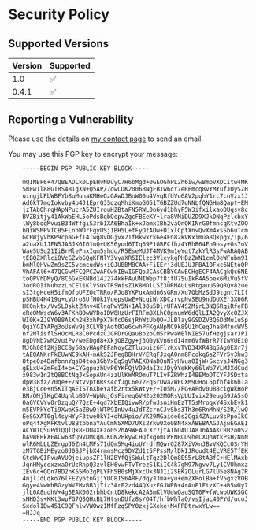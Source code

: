 # Security Policy

## Supported Versions

| Version | Supported          |
| ------- | ------------------ |
| 1.0   | :white_check_mark: |
| 0.4.1 | :white_check_mark: |

## Reporting a Vulnerability

Please use the details on [my contact page](https://peter.upfold.org.uk/contact) to send an email.

You may use this PGP key to encrypt your message:

        -----BEGIN PGP PUBLIC KEY BLOCK-----

        mQINBF6+47QBEADLk0LpEHvNDuyC7H6bMgd+0GEOGhPL2h6iw/wBmpVXDCitw4MK
        SmFw1l88GTRS481gXN+Q5AP/7owCDK2006BNgFB1w6cY7eRFmcq8vYMYufJOySZH
        uingjbPbWBFYb8uMunaKMHeQzGAwDJBnW00u4VvqRfUVu6AV2pqhY1rc7cnVzx1J
        Ad6kT7mqIokvby4b4J1EprQ35qzgMhiKmoGO51TGBZZUd7gNNLfQNGHm8Qapt+EM
        jzTAbOhrqHApNPucrA5ZUIrouH2BtaFN5RWL0o6vd1bhyF5W3ifxilxaoDUqsy8c
        BVZBitjy41AkWaEHL5oPdsBqbQepvZgcFBEeKY+lra8VMiDUZD9XJkDNqPzlcbxY
        lWy8boqMvuiB34WffgiS3rb1XA6BhaIk+xJbmxIBh2vaOnQKINrG0fmnsqKtvZOO
        hQiWSMPVTCB5FLnhWDrFgyUSj1BH5L+fFyOtAOw+D1xlCpfXnvQvXm4xsSb6uTcm
        GCBWjyVhKP9cpaG+fI4Twg8vOGjvx2IfBkwxrkGe4En82kVKximua8Qkpgx/Ip/6
        a2uaXU1JEN5JA3JK6I01nQ+UK56yod6TIq69P1GBPCfh/4YRhB64En9hsy+Gs7oV
        Wae5USq21IiBrMlePnxIqm5shdu/R5EseMUJT4MVK9m1eYqt7zkYlR3sFwARAQAB
        tEBQZXRlciBVcGZvbGQgKFNlY3VyaXR5IElzc3VlcykgPHBzZWN1cml0eWFubm91
        bmNlQHVwZm9sZC5vcmcudWs+iQJUBBMBCAA+FiEErj3dUEJUJPBA1OFxc6NEtoQP
        VhAFAl6+47QCGwMFCQPCZwAFCwkIBwIGFQoJCAsCBBYCAwECHgECF4AACgkQc6NE
        toQPVhDMyQ/8C6GxEKNBd14J274kkFAuUNIWep7f8jtU75uIkP4A5bek6MiVu5fV
        3odRQIfNuhzzLnCEl1KlVSQvTRSWisZ1K8MDlLSZ3URMAULsRtgauUS9QRQv82ue
        sI3tgHceH5ifmOfpUFZOcTRRo/PJo8YKPuxAmdn6sGRm/Xu7QbMzSdJ9tgnt7LIf
        pSHBU4H419q+cVUro3UfHOk1VuepsUwE+NcqiWrXDCzrvpNvSEU9ndDUXEr3X06R
        HC0nktx/Vv5LDsktZMnv4KlnqPwY5N+1Al38u5DlrUFAV4S2MirL3NQ5RqiRfeFB
        eReOMWscW6v3AFKhB0wWYDo1DW8HzUrFIRFmBXLhC0pnumW6dQlLIA2QvyXcOZJX
        WI0K+ZJ9Y0B8AlKh2H3xhPpX7HfcO6sjRhWtUbQO+JLBlay9GSDZV3Q5DdMu1uSp
        QqiYGIYAPg3oUsWv9j3CLVBjAot0Oe6cwhPFKgANpNC9k89U1hCeqJha8MfncWV5
        nf2MlisflSHOcMLR8C0PcdzCJGFDrGQau8b2oCM5rPwaWElNIB57ufHzgjsarJPI
        8gDVNb7wM2VuiPv/weEDgd8+XkjQBZgy+j3Q0yKVn6sdI4rm6VfWBrR7YIwVUEi0
        MJGh08f2KjBCC8y68ayHAgPEFaNoyCZTlupuiz6FlrKxvTVD34XR4Bq5Ag0EXr7j
        tAEQANKrFkEUwNC9kAH+nAkS2JPegBBHrV/ERqFJxqA0nm8Pcokq6s2FVr5y3hw3
        8tpe0z4BafbnnYqsD4toa3GbVxEqSgVRAEXDNaDOuN7yHVuaOIjW+SxcvsJ4NGg3
        gELxU+ZmFsI4+b+CYGgpuzhUvP6YKFQjVD9daI3sJDy9YeKKy66lWp7YLMJXdCud
        x983w1n2tQ8BCtNqJkSopAUn4zzUlKWMROmuT7LIvFZRWhzI4BEMoDTCYFJSDxta
        dpW38fz/70qe+F/NtVvptBRss4cfJgC6e72Fq5rOwaZWECXM9GHoL6pfhf4k6h1a
        e3BjCce+n5KITqAEISTnXbeYafb2rtx5kWty+/+I05M//FG+AFdv0U88cigWkHoP
        BN/OMjlKgC4UqnloB0V+WpWqjOsFireq6VH2o202MORsVpUUIvix29eug69JA5sQ
        0a6YCVYvOrDzguQ/7QzE+4gd7XbEIQivwR/pfwJsniHmEzTT5sMroqxY4SxbEvk1
        m5EVPkYeTi9XwaK6aZBwDjWTP9InUv4uJdTZcrnCJvSbs3Th3m6RnMhN/S2R/lwQ
        EeSGXAT0gl4syHYyF3twe0kYI+ohUHpio/VK29MGaide6s2Cgi4ZALuv8sPpoIkC
        oPq4fXgMFKtvlU8BtbbnaYAuCmN5XMD7UXs2Ykw0Xo0BN4xxABEBAAGJAjwEGAEI
        ACYWIQSuPd1QQlQk8EDU4XFzo0S2hA9WEAUCXr7jtAIbDAUJA8JnAAAKCRBzo0S2
        hA9WEHkXEACw63fQ9VDMCqmJKGN2PkywCHQfkgomLPFNRCD9heCXQhWtkPsH/NnN
        wlR6MbLLZErgpJ6Zn4LMFs71dQm5Mg4iuUYrdrMQwrG287XiVXnJBvVKQCcOSrYH
        zM7TGBiMEyzo0J0SJPjbX4rmnsMcz9DYZd1t5FPssM/lDkIJRcudt4ELVRE5TfEK
        GtgWwQIFvuAVUOjeiupsZF1lH2BYfQjSWultTqz2DlQm8ES5rL8tABfC+HElMAxb
        JqnHMycexzxaOrUcRhpQ3zvlEH6vwFTvTrezS1KiIC4k7gM97Ngvv7Ly1CVUhmxz
        IEv6c+GOn7BD2hK55Mo2gPLYFh5B0sMjXxcUk3NJIi2SEK2OLurLG7lU5e8NAg7R
        4njlJdLqko76lFEZy6tnGjjYUC8IS6ARF/dqyJJma+yu+emZXPolBa+fV5gxzVOB
        Ggye4VwWhBGzyWVFMvBB3jTiz3ArF2zd44QXuzFGJWPB+4rAuE1FtzXC+aB5wUy7
        jlL0A8uohV+4g5EAK002rbhbCntD8kekcA2A3mKlVUdwQauSQT0F+fWcwbUWKSGC
        sHHD3s+KKt3wpFG7QSQHxBL7HtsnDUfz8s/O4T/hfbWhlaO/vsIjaL40PYd/ucoJ
        SxdolIDw451C9QFhlwVWOwz1MfFzqSPY0zxjGXeke+M4FPDtrwxYLw==
        =HJJq
        -----END PGP PUBLIC KEY BLOCK-----
